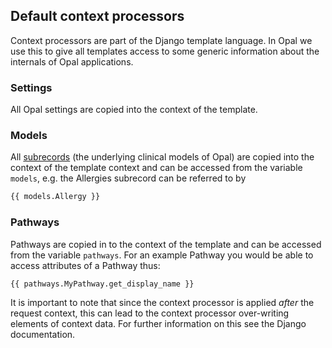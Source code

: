 ## Default context processors

Context processors are part of the Django template language. In Opal we use this to give all templates access to some generic information about the internals of Opal applications.

### Settings

All Opal settings are copied into the context of the template.

### Models

All [subrecords](../reference/subrecords.md) (the underlying clinical models of Opal) are copied into the context of the template context and can be accessed from the variable `models`, e.g. the Allergies subrecord can be referred to by

```html
{{ models.Allergy }}
```

### Pathways

Pathways are copied in to the context of the template and can be accessed from the variable `pathways`. For an example Pathway you would be able to access attributes of a Pathway thus:

```html
{{ pathways.MyPathway.get_display_name }}
```

It is important to note that since the context processor is applied *after* the request context, this can lead to the context processor over-writing elements of context data. For further information on this see the Django documentation.
